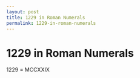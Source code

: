 ```yaml
---
layout: post
title: 1229 in Roman Numerals
permalink: 1229-in-roman-numerals
---
```


# 1229 in Roman Numerals

1229 = MCCXXIX

